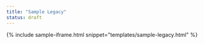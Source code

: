 ```yaml
---
title: "Sample Legacy"
status: draft
---
```


{% include sample-iframe.html snippet="templates/sample-legacy.html" %}
